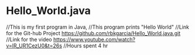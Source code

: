 # Hello_World.java
//This is my first program in Java,
//This program prints "Hello World"
//Link for the Git-hub Project https://github.com/rbkgarcia/Hello_World.java.git
//Link for the video https://www.youtube.com/watch?v=lR_UR1CezU0&t=26s
//Hours spent 4 hr
